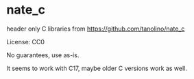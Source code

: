 # nate_c
header only C libraries from https://github.com/tanolino/nate_c

License: CC0

No guarantees, use as-is.

It seems to work with C17, maybe older C versions work as well.
